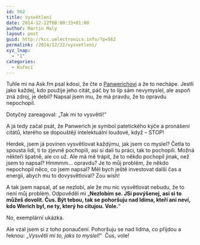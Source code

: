 ```yaml
---
id: 562
title: Vysvětlení
date: 2014-12-22T08:00:33+01:00
author: Martin Maly
layout: post
guid: http://kcc.uelectronics.info/?p=562
permalink: /2014/12/22/vysvetleni/
xyz_lnap:
  - "1"
categories:
  - Kuřecí
---
```

Tuhle mi na Ask.fm psal kdosi, že čte o [Panwerichovi](http://www.misantrop.info/panwerich/) a že to nechápe. Jestli jako každej, kdo použije jeho citát, páč by to líp sám nevymyslel, ale aspoň zná zdroj, je debil? Napsal jsem mu, že má pravdu, že to opravdu nepochopil.

Dotyčný zareagoval: &#8222;Tak mi to vysvětli!&#8220;

A já tedy začal psát, že Panwerich je symbol patetického kýče a pronášení citátů, kterého se dopouštějí intelektuální loudové, když &#8211; STOP!

Herdek, jsem já povinen vysvětlovat každýmu, jak jsem co myslel? Četla to spousta lidí, ti to zjevně pochopili, asi si dali tu práci, tak to pochopili. Možná někteří špatně, ale co už. Ale má mě trápit, že to někdo pochopil jinak, než jsem to napsal? Hmmmm&#8230; opravdu? Je to můj problém, že někdo nepochopil něco, co jsem napsal? Měl bych ještě investovat další čas a energii, abych mu to dovysvětloval? Zou wish!

A tak jsem napsal, ať se nezlobí, ale že mu nic vysvětlovat nebudu, že to není můj problém. Odpověděl mi &#8222;**Nezlobím se. JSi povýšenej, asi si to můžeš dovolit. Čus. Být tebou, tak se pohoršuju nad ldima, kteří ani neví, kdo Werich byl, ne ty, který ho citujou. Vole.**&#8220;

No, exemplární ukázka.

Ale vzal jsem si z toho ponaučení. Pohoršuju se nad lidma, co přijdou a řeknou: &#8222;_Vysvětli mi to, jaks to myslel!_&#8220;  Čus, vole!